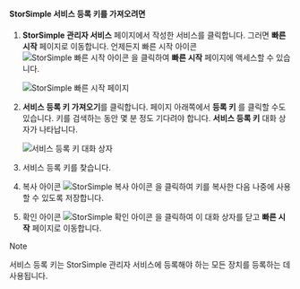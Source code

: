 <!--author=SharS last changed: 9/17/15-->


#### <a name="to-get-the-storsimple-service-registration-key"></a>StorSimple 서비스 등록 키를 가져오려면
1. **StorSimple 관리자 서비스** 페이지에서 작성한 서비스를 클릭합니다. 그러면 **빠른 시작** 페이지로 이동합니다. 언제든지 빠른 시작 아이콘 ![StorSimple 빠른 시작 아이콘](./media/storsimple-get-service-registration-key-gov/HCS_QuickStartIcon-include.png) 을 클릭하여 **빠른 시작** 페이지에 액세스할 수 있습니다.
   
     ![StorSimple 빠른 시작 페이지](./media/storsimple-get-service-registration-key-gov/HCS_ServiceQuickStart-gov-include.png)
2. **서비스 등록 키 가져오기**를 클릭합니다. 페이지 아래쪽에서 **등록 키** 를 클릭할 수도 있습니다. 키를 검색하는 동안 몇 분 정도 기다려야 합니다. **서비스 등록 키** 대화 상자가 나타납니다.
   
     ![서비스 등록 키 대화 상자](./media/storsimple-get-service-registration-key-gov/HCS_ServiceRegistrationKey-gov-include.png)
3. 서비스 등록 키를 찾습니다.
4. 복사 아이콘  ![StorSimple 복사 아이콘](./media/storsimple-get-service-registration-key-gov/HCS_CopyIcon-include.png) 을 클릭하여 키를 복사한 다음 나중에 사용할 수 있도록 저장합니다.
5. 확인 아이콘 ![StorSimple 확인 아이콘](./media/storsimple-get-service-registration-key-gov/HCS_CheckIcon-include.png) 을 클릭하여 이 대화 상자를 닫고 **빠른 시작** 페이지로 이동합니다.

> [!NOTE]
> 서비스 등록 키는 StorSimple 관리자 서비스에 등록해야 하는 모든 장치를 등록하는 데 사용됩니다.
> 
> 

